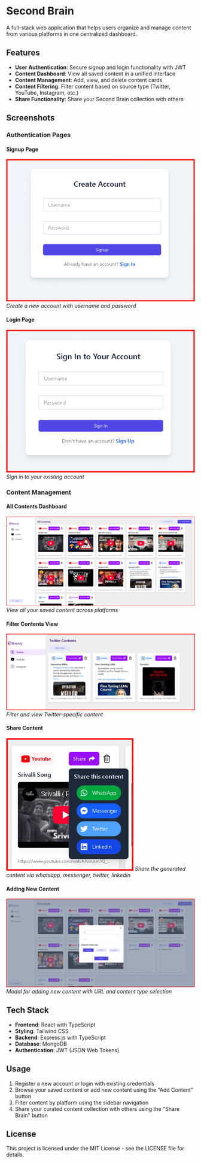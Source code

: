 # Second Brain

A full-stack web application that helps users organize and manage content from various platforms in one centralized dashboard.

## Features

- **User Authentication**: Secure signup and login functionality with JWT
- **Content Dashboard**: View all saved content in a unified interface
- **Content Management**: Add, view, and delete content cards
- **Content Filtering**: Filter content based on source type (Twitter, YouTube, Instagram, etc.)
- **Share Functionality**: Share your Second Brain collection with others

## Screenshots

### Authentication Pages

#### Signup Page
![Signup Page](./OutputImages/Create%20Account.png)
*Create a new account with username and password*

#### Login Page
![Login Page](./OutputImages/Sign%20In.png)
*Sign in to your existing account*

### Content Management

#### All Contents Dashboard
![All Contents](./OutputImages/dashboard_new.png)
*View all your saved content across platforms*

#### Filter Contents View
![Twitter Contents](./OutputImages/Filtered%20Content%20.png)
*Filter and view Twitter-specific content*

#### Share Content
![Add Content Modal](./OutputImages/share%20button%20option.png)
*Share the generated content via whatsapp, messenger, twitter, linkedin*

#### Adding New Content
![Add Content Modal](./OutputImages/AddContent.png)
*Modal for adding new content with URL and content type selection*

## Tech Stack

- **Frontend**: React with TypeScript
- **Styling**: Tailwind CSS
- **Backend**: Express.js with TypeScript
- **Database**: MongoDB
- **Authentication**: JWT (JSON Web Tokens)

## Usage

1. Register a new account or login with existing credentials
2. Browse your saved content or add new content using the "Add Content" button
3. Filter content by platform using the sidebar navigation
4. Share your curated content collection with others using the "Share Brain" button

## License

This project is licensed under the MIT License - see the LICENSE file for details.